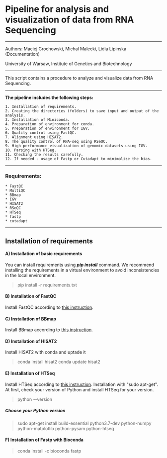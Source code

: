 # Pipeline for analysis and visualization of data from RNA Sequencing
***
Authors: Maciej Grochowski, Michal Malecki, Lidia Lipinska (Documentation)

University of Warsaw, Institute of Genetics and Biotechnology
***
This script contains a procedure to analyze and visualize data from RNA Sequencing.
***
__The pipeline includes the following steps:__

    1. Installation of requirements.
    2. Creating the directories (folders) to save input and output of the analysis.
    3. Installation of Miniconda.
    4. Preparation of environment for conda.
    5. Preparation of environment for IGV.
    6. Quality control using FastQC.
    7. Alignment using HISAT2.
    8. The quality control of RNA-seq using RSeQC.
    9. High-performance visualization of genomic datasets using IGV.
    10. Parsing with HTSeq.
    11. Checking the results carefully.
    12. If needed - usage of Fastp or Cutadapt to minimalize the bias.
*** 
    
### Requirements:
    * FastQC
    * MultiQC
    * BBmap
    * IGV
    * HISAT2
    * RSeQC
    * HTSeq
    * fastp
    * cutadapt
    
***
## Installation of requirements
#### A) Installation of basic requirements

You can install requirements using __*pip install*__ command. We recommend installing the requirements in a virtual environment to avoid inconsistencies in the local environment.

> pip install -r requirements.txt

#### B) Installation of FastQC
Install FastQC according to [this instruction](https://raw.githubusercontent.com/s-andrews/FastQC/master/INSTALL.txt).

#### C) Installation of BBmap
Install BBmap according to [this instruction](https://jgi.doe.gov/data-and-tools/bbtools/bb-tools-user-guide/installation-guide/).

#### D) Installation of HISAT2
Install HISAT2 with conda and uptade it
> conda install hisat2
> conda update hisat2

#### E) Installation of HTSeq
Install HTSeq according to [this instruction](https://htseq.readthedocs.io/en/release_0.11.1/install.html).
Installation with "sudo apt-get". At first, check your version of Python and install HTSeq for your version.
> python --version

##### Choose your Python version
> sudo apt-get install build-essential python3.7-dev python-numpy python-matplotlib python-pysam python-htseq
#### F) Installation of Fastp with Bioconda
> conda install -c bioconda fastp 
